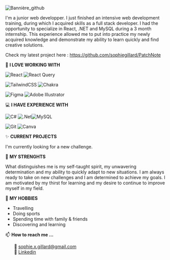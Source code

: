 ![Bannière_github](https://github.com/sophiegillard/sophiegillard/assets/108305097/5113b712-3faa-4b0b-8f2d-2ea67f0daaf3)

I'm a junior web developper. I just finished an intensive web development training, during which I acquired skills as a full stack developer. I had the opportunity to specialize in React, .NET and MySQL during a 3 month internship. This experience allowed me to put into practice my newly acquired knowledge and demonstrate my ability to learn quickly and find creative solutions.

Check my latest project here : https://github.com/sophiegillard/PatchNote

💚 **I LOVE WORKING WITH**

![React](https://img.shields.io/badge/react-%2320232a.svg?style=for-the-badge&logo=react&logoColor=%2361DAFB) ![React Query](https://img.shields.io/badge/-React%20Query-FF4154?style=for-the-badge&logo=react%20query&logoColor=white) 

![TailwindCSS](https://img.shields.io/badge/tailwindcss-%2338B2AC.svg?style=for-the-badge&logo=tailwind-css&logoColor=white) ![Chakra](https://img.shields.io/badge/chakra-%234ED1C5.svg?style=for-the-badge&logo=chakraui&logoColor=white) 

![Figma](https://img.shields.io/badge/figma-%23F24E1E.svg?style=for-the-badge&logo=figma&logoColor=white) ![Adobe Illustrator](https://img.shields.io/badge/adobe%20illustrator-%23FF9A00.svg?style=for-the-badge&logo=adobe%20illustrator&logoColor=white)

💻 **I HAVE EXPERIENCE WITH**

![C#](https://img.shields.io/badge/c%23-%23239120.svg?style=for-the-badge&logo=c-sharp&logoColor=white)  ![.Net](https://img.shields.io/badge/.NET-5C2D91?style=for-the-badge&logo=.net&logoColor=white)![MySQL](https://img.shields.io/badge/mysql-%2300f.svg?style=for-the-badge&logo=mysql&logoColor=white) 

![Git](https://img.shields.io/badge/git-%23F05033.svg?style=for-the-badge&logo=git&logoColor=white)  ![Canva](https://img.shields.io/badge/Canva-%2300C4CC.svg?style=for-the-badge&logo=Canva&logoColor=white)

✨ **CURRENT PROJECTS**

I'm currently looking for a new challenge. 

💪 **MY STRENGHTS**

What distinguishes me is my self-taught spirit, my unwavering determination and my ability to quickly adapt to new situations. I am always ready to take on new challenges and I am determined to achieve my goals. I am motivated by my thirst for learning and my desire to continue to improve myself in my field.

🌹 **MY HOBBIES**

- Travelling
- Doing sports
- Spending time with family & friends
- Discovering and learning

📫 **How to reach me ...**  

  &nbsp;&nbsp;&nbsp;&nbsp;&nbsp;&nbsp; :email: sophie.x.gillard@gmail.com  
  &nbsp;&nbsp;&nbsp;&nbsp;&nbsp;&nbsp; :link: [Linkedin](https://www.linkedin.com/in/sophie-gillard/)


<!---
sophiegillard/sophiegillard is a ✨ special ✨ repository because its `README.md` (this file) appears on your GitHub profile.
You can click the Preview link to take a look at your changes.
--->

